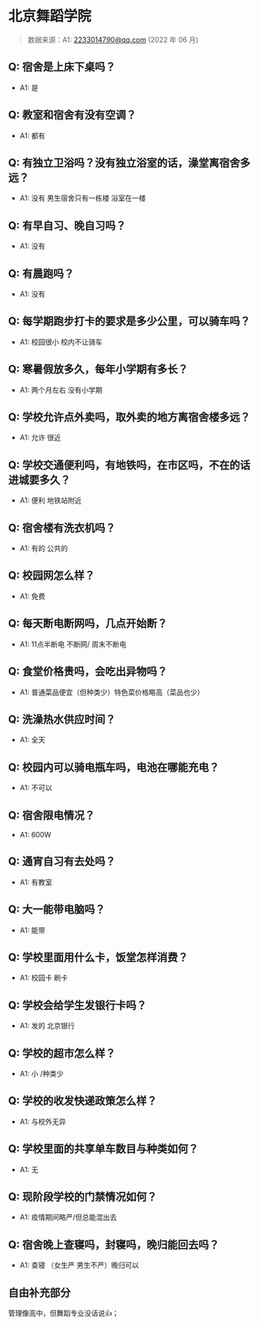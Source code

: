 # 北京舞蹈学院

> 数据来源：A1: 2233014790@qq.com (2022 年 06 月)

## Q: 宿舍是上床下桌吗？

- A1: 是

## Q: 教室和宿舍有没有空调？

- A1: 都有

## Q: 有独立卫浴吗？没有独立浴室的话，澡堂离宿舍多远？

- A1: 没有 男生宿舍只有一栋楼 浴室在一楼

## Q: 有早自习、晚自习吗？

- A1: 没有

## Q: 有晨跑吗？

- A1: 没有

## Q: 每学期跑步打卡的要求是多少公里，可以骑车吗？

- A1: 校园很小 校内不让骑车

## Q: 寒暑假放多久，每年小学期有多长？

- A1: 两个月左右 没有小学期

## Q: 学校允许点外卖吗，取外卖的地方离宿舍楼多远？

- A1: 允许 很近

## Q: 学校交通便利吗，有地铁吗，在市区吗，不在的话进城要多久？

- A1: 便利 地铁站附近

## Q: 宿舍楼有洗衣机吗？

- A1: 有的 公共的

## Q: 校园网怎么样？

- A1: 免费

## Q: 每天断电断网吗，几点开始断？

- A1: 11点半断电 不断网/ 周末不断电

## Q: 食堂价格贵吗，会吃出异物吗？

- A1: 普通菜品便宜（但种类少）特色菜价格略高（菜品也少）

## Q: 洗澡热水供应时间？

- A1: 全天

## Q: 校园内可以骑电瓶车吗，电池在哪能充电？

- A1: 不可以

## Q: 宿舍限电情况？

- A1: 600W

## Q: 通宵自习有去处吗？

- A1: 有教室

## Q: 大一能带电脑吗？

- A1: 能带

## Q: 学校里面用什么卡，饭堂怎样消费？

- A1: 校园卡 刷卡

## Q: 学校会给学生发银行卡吗？

- A1: 发的 北京银行

## Q: 学校的超市怎么样？

- A1: 小 /种类少

## Q: 学校的收发快递政策怎么样？

- A1: 与校外无异

## Q: 学校里面的共享单车数目与种类如何？

- A1: 无

## Q: 现阶段学校的门禁情况如何？

- A1: 疫情期间略严/但总能混出去

## Q: 宿舍晚上查寝吗，封寝吗，晚归能回去吗？

- A1: 查寝  （女生严 男生不严）晚归可以

## 自由补充部分

管理像高中，但舞蹈专业没话说👍；
